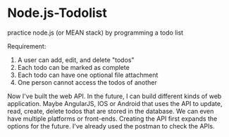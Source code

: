 # Node.js-Todolist
practice node.js (or MEAN stack) by programming a todo list

Requirement:

1. A user can add, edit, and delete "todos"
2. Each todo can be marked as complete
3. Each todo can have one optional file attachment
4. One person cannot access the todos of another

Now I've built the web API. In the future, I can build different kinds of web application. Maybe AngularJS, IOS or Android that uses the API to update, read, create, delete todos that are stored in the database. We can even have multiple platforms or front-ends.
Creating the API first expands the options for the future.
I've already used the postman to check the APIs.
